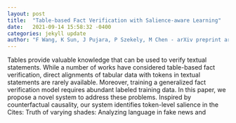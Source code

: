 ```yaml
---
layout: post
title:  "Table-based Fact Verification with Salience-aware Learning"
date:   2021-09-14 15:58:32 -0400
categories: jekyll update
author: "F Wang, K Sun, J Pujara, P Szekely, M Chen - arXiv preprint arXiv:2109.04053, 2021"
---
```

Tables provide valuable knowledge that can be used to verify textual statements. While a number of works have considered table-based fact verification, direct alignments of tabular data with tokens in textual statements are rarely available. Moreover, training a generalized fact verification model requires abundant labeled training data. In this paper, we propose a novel system to address these problems. Inspired by counterfactual causality, our system identifies token-level salience in the Cites: Truth of varying shades: Analyzing language in fake news and